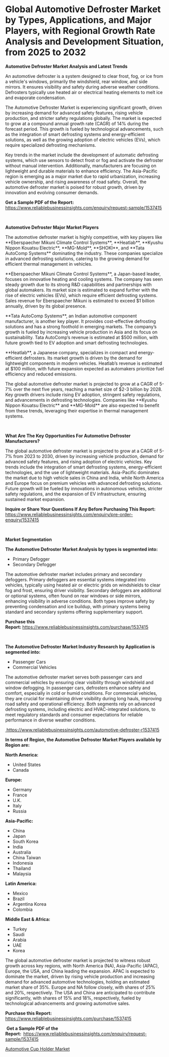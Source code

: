 <p><h1>Global Automotive Defroster Market by Types, Applications, and Major Players, with Regional Growth Rate Analysis and Development Situation, from 2025 to 2032</h1></p><p><strong>Automotive Defroster Market Analysis and Latest Trends</strong></p>
<p><p>An automotive defroster is a system designed to clear frost, fog, or ice from a vehicle's windows, primarily the windshield, rear window, and side mirrors. It ensures visibility and safety during adverse weather conditions. Defrosters typically use heated air or electrical heating elements to melt ice and evaporate condensation.</p><p>The Automotive Defroster Market is experiencing significant growth, driven by increasing demand for advanced safety features, rising vehicle production, and stricter safety regulations globally. The market is expected to grow at a compound annual growth rate (CAGR) of 14% during the forecast period. This growth is fueled by technological advancements, such as the integration of smart defrosting systems and energy-efficient solutions, as well as the growing adoption of electric vehicles (EVs), which require specialized defrosting mechanisms.</p><p>Key trends in the market include the development of automatic defrosting systems, which use sensors to detect frost or fog and activate the defroster without manual intervention. Additionally, manufacturers are focusing on lightweight and durable materials to enhance efficiency. The Asia-Pacific region is emerging as a major market due to rapid urbanization, increasing vehicle ownership, and rising awareness of road safety. Overall, the automotive defroster market is poised for robust growth, driven by innovation and evolving consumer demands.</p></p>
<p><strong>Get a Sample PDF of the Report:&nbsp;</strong> <a href="https://www.reliablebusinessinsights.com/enquiry/request-sample/1537415?utm_campaign=117&utm_medium=2&utm_source=Github&utm_content=ia&utm_term=22012025&utm_id=automotive-defroster">https://www.reliablebusinessinsights.com/enquiry/request-sample/1537415</a></p>
<p>&nbsp;</p>
<p><strong>Automotive Defroster Major Market Players</strong></p>
<p><p>The automotive defroster market is highly competitive, with key players like **Eberspaecher Mikuni Climate Control Systems**, **Heatlab**, **Kyushu Nippon Kouatsu Electric**, **MG-Mold**, **SHOKI**, and **Tata AutoComp Systems** dominating the industry. These companies specialize in advanced defrosting solutions, catering to the growing demand for efficient thermal management in vehicles.</p><p>**Eberspaecher Mikuni Climate Control Systems**, a Japan-based leader, focuses on innovative heating and cooling systems. The company has seen steady growth due to its strong R&D capabilities and partnerships with global automakers. Its market size is estimated to expand further with the rise of electric vehicles (EVs), which require efficient defrosting systems. Sales revenue for Eberspaecher Mikuni is estimated to exceed $1 billion annually, driven by its global presence.</p><p>**Tata AutoComp Systems**, an Indian automotive component manufacturer, is another key player. It provides cost-effective defrosting solutions and has a strong foothold in emerging markets. The company’s growth is fueled by increasing vehicle production in Asia and its focus on sustainability. Tata AutoComp’s revenue is estimated at $500 million, with future growth tied to EV adoption and smart defrosting technologies.</p><p>**Heatlab**, a Japanese company, specializes in compact and energy-efficient defrosters. Its market growth is driven by the demand for lightweight components in modern vehicles. Heatlab’s revenue is estimated at $100 million, with future expansion expected as automakers prioritize fuel efficiency and reduced emissions.</p><p>The global automotive defroster market is projected to grow at a CAGR of 5-7% over the next five years, reaching a market size of $2-3 billion by 2028. Key growth drivers include rising EV adoption, stringent safety regulations, and advancements in defrosting technologies. Companies like **Kyushu Nippon Kouatsu Electric** and **MG-Mold** are also expected to benefit from these trends, leveraging their expertise in thermal management systems.</p></p>
<p>&nbsp;</p>
<p><strong>What Are The Key Opportunities For Automotive Defroster Manufacturers?</strong></p>
<p><p>The global automotive defroster market is projected to grow at a CAGR of 5-7% from 2023 to 2030, driven by increasing vehicle production, demand for advanced safety features, and rising adoption of electric vehicles. Key trends include the integration of smart defrosting systems, energy-efficient technologies, and the use of lightweight materials. Asia-Pacific dominates the market due to high vehicle sales in China and India, while North America and Europe focus on premium vehicles with advanced defrosting solutions. Future growth will be fueled by innovations in autonomous vehicles, stricter safety regulations, and the expansion of EV infrastructure, ensuring sustained market expansion.</p></p>
<p><strong>Inquire or Share Your Questions If Any Before Purchasing This Report:</strong> <a href="https://www.reliablebusinessinsights.com/enquiry/pre-order-enquiry/1537415?utm_campaign=117&utm_medium=2&utm_source=Github&utm_content=ia&utm_term=22012025&utm_id=automotive-defroster">https://www.reliablebusinessinsights.com/enquiry/pre-order-enquiry/1537415</a></p>
<p>&nbsp;</p>
<p><strong>Market Segmentation</strong></p>
<p><strong>The Automotive Defroster Market Analysis by types is segmented into:</strong></p>
<p><ul><li>Primary Defogger</li><li>Secondary Defogger</li></ul></p>
<p><p>The automotive defroster market includes primary and secondary defoggers. Primary defoggers are essential systems integrated into vehicles, typically using heated air or electric grids on windshields to clear fog and frost, ensuring driver visibility. Secondary defoggers are additional or optional systems, often found on rear windows or side mirrors, enhancing visibility in adverse conditions. Both types improve safety by preventing condensation and ice buildup, with primary systems being standard and secondary systems offering supplementary support.</p></p>
<p><strong>Purchase this Report:&nbsp;</strong><a href="https://www.reliablebusinessinsights.com/purchase/1537415?utm_campaign=117&utm_medium=2&utm_source=Github&utm_content=ia&utm_term=22012025&utm_id=automotive-defroster">https://www.reliablebusinessinsights.com/purchase/1537415</a></p>
<p>&nbsp;</p>
<p><strong>The Automotive Defroster Market Industry Research by Application is segmented into:</strong></p>
<p><ul><li>Passenger Cars</li><li>Commercial Vehicles</li></ul></p>
<p><p>The automotive defroster market serves both passenger cars and commercial vehicles by ensuring clear visibility through windshield and window defogging. In passenger cars, defrosters enhance safety and comfort, especially in cold or humid conditions. For commercial vehicles, they are crucial for maintaining driver visibility during long hauls, improving road safety and operational efficiency. Both segments rely on advanced defrosting systems, including electric and HVAC-integrated solutions, to meet regulatory standards and consumer expectations for reliable performance in diverse weather conditions.</p></p>
<p><a href="https://www.reliablebusinessinsights.com/automotive-defroster-r1537415?utm_campaign=117&utm_medium=2&utm_source=Github&utm_content=ia&utm_term=22012025&utm_id=automotive-defroster">&nbsp;https://www.reliablebusinessinsights.com/automotive-defroster-r1537415</a></p>
<p><strong>In terms of Region, the Automotive Defroster Market Players available by Region are:</strong></p>
<p>
    <p> <strong> North America: </strong>
        <ul>
            <li>United States</li>
            <li>Canada</li>
        </ul>
        </p> 
    <p> <strong> Europe: </strong>
        <ul>
            <li>Germany</li>
            <li>France</li>
            <li>U.K.</li>
            <li>Italy</li>
            <li>Russia</li>
        </ul>
        </p> 
    <p> <strong> Asia-Pacific: </strong>
        <ul>
            <li>China</li>
            <li>Japan</li>
            <li>South Korea</li>
            <li>India</li>
            <li>Australia</li>
            <li>China Taiwan</li>
            <li>Indonesia</li>
            <li>Thailand</li>
            <li>Malaysia</li>
        </ul>
        </p> 
    <p> <strong> Latin America: </strong>
        <ul>
            <li>Mexico</li>
            <li>Brazil</li>
            <li>Argentina Korea</li>
            <li>Colombia</li>
        </ul>
        </p> 
    <p> <strong> Middle East & Africa: </strong>
        <ul>
            <li>Turkey</li>
            <li>Saudi</li>
            <li>Arabia</li>
            <li>UAE</li>
            <li>Korea</li>
        </ul>
    </p>
    </p>
<p><p>The global automotive defroster market is projected to witness robust growth across key regions, with North America (NA), Asia-Pacific (APAC), Europe, the USA, and China leading the expansion. APAC is expected to dominate the market, driven by rising vehicle production and increasing demand for advanced automotive technologies, holding an estimated market share of 35%. Europe and NA follow closely, with shares of 25% and 20%, respectively. The USA and China are anticipated to contribute significantly, with shares of 15% and 18%, respectively, fueled by technological advancements and growing automotive sales.</p></p>
<p><strong>Purchase this Report: </strong><a href="https://www.reliablebusinessinsights.com/purchase/1537415?utm_campaign=117&utm_medium=2&utm_source=Github&utm_content=ia&utm_term=22012025&utm_id=automotive-defroster">https://www.reliablebusinessinsights.com/purchase/1537415</a></p>
<p>&nbsp;<strong>Get a Sample PDF of the Report:&nbsp;&nbsp;</strong><a href="https://www.reliablebusinessinsights.com/enquiry/request-sample/1537415?utm_campaign=117&utm_medium=2&utm_source=Github&utm_content=ia&utm_term=22012025&utm_id=automotive-defroster">https://www.reliablebusinessinsights.com/enquiry/request-sample/1537415</a></p>
<p><strong></strong></p>
<p><p><a href="https://github.com/texterfredia780/Market-Research-Report-List-1/blob/main/automotive-cup-holder-market.md?utm_campaign=117&utm_medium=2&utm_source=Github&utm_content=ia&utm_term=22012025&utm_id=automotive-defroster">Automotive Cup Holder Market</a></p></p>